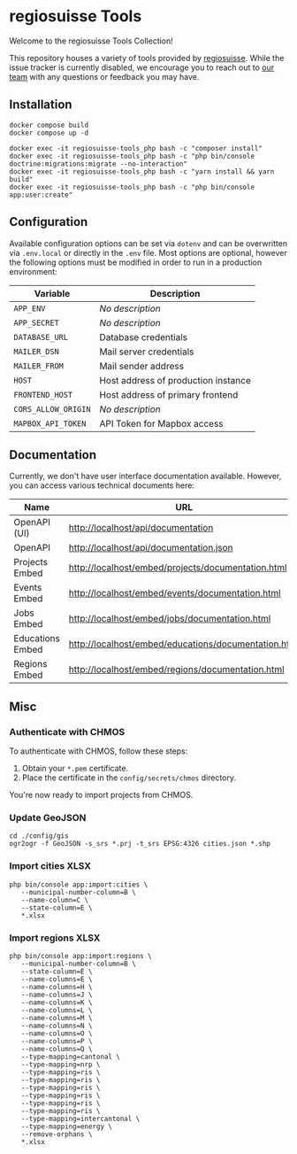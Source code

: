 # regiosuisse Tools

Welcome to the regiosuisse Tools Collection!

This repository houses a variety of tools provided by [regiosuisse](https://regiosuisse.ch). 
While the issue tracker is currently disabled, we encourage you to reach out to [our team](https://regiosuisse.ch/regiosuisse-team) with any questions or feedback you may have.

## Installation

    docker compose build
    docker compose up -d
    
    docker exec -it regiosuisse-tools_php bash -c "composer install"
    docker exec -it regiosuisse-tools_php bash -c "php bin/console doctrine:migrations:migrate --no-interaction"
    docker exec -it regiosuisse-tools_php bash -c "yarn install && yarn build"
    docker exec -it regiosuisse-tools_php bash -c "php bin/console app:user:create"

## Configuration

Available configuration options can be set via `dotenv` and can be overwritten via `.env.local` or directly in the `.env` file. 
Most options are optional, however the following options must be modified in order to run in a production environment:

| Variable            | Description                         |
|---------------------|-------------------------------------|
| `APP_ENV`           | _No description_                    |
| `APP_SECRET`        | _No description_                    |
| `DATABASE_URL`      | Database credentials                |
| `MAILER_DSN`        | Mail server credentials             |
| `MAILER_FROM`       | Mail sender address                 |
| `HOST`              | Host address of production instance |
| `FRONTEND_HOST`     | Host address of primary frontend    |
| `CORS_ALLOW_ORIGIN` | _No description_                    |
| `MAPBOX_API_TOKEN`  | API Token for Mapbox access         |

## Documentation

Currently, we don't have user interface documentation available. However, you can access various technical documents here:

| Name             | URL                                                                                                          |
|------------------|--------------------------------------------------------------------------------------------------------------|
| OpenAPI (UI)     | [http://localhost/api/documentation](http://localhost/api/documentation)                                     |
| OpenAPI          | [http://localhost/api/documentation.json](http://localhost/api/documentation.json)                           |
| Projects Embed   | [http://localhost/embed/projects/documentation.html](http://localhost/embed/projects/documentation.html)     |
| Events Embed     | [http://localhost/embed/events/documentation.html](http://localhost/embed/events/documentation.html)         |
| Jobs Embed       | [http://localhost/embed/jobs/documentation.html](http://localhost/embed/jobs/documentation.html)             |
| Educations Embed | [http://localhost/embed/educations/documentation.html](http://localhost/embed/educations/documentation.html) |
| Regions Embed    | [http://localhost/embed/regions/documentation.html](http://localhost/embed/regions/documentation.html)       |

## Misc

### Authenticate with CHMOS

To authenticate with CHMOS, follow these steps:

1. Obtain your `*.pem` certificate.
2. Place the certificate in the `config/secrets/chmos` directory.

You're now ready to import projects from CHMOS.

### Update GeoJSON

```
cd ./config/gis
ogr2ogr -f GeoJSON -s_srs *.prj -t_srs EPSG:4326 cities.json *.shp
```

### Import cities XLSX

```
php bin/console app:import:cities \
   --municipal-number-column=B \
   --name-column=C \
   --state-column=E \
   *.xlsx
```

### Import regions XLSX

```
php bin/console app:import:regions \
   --municipal-number-column=B \
   --state-column=E \
   --name-columns=E \
   --name-columns=H \
   --name-columns=J \
   --name-columns=K \
   --name-columns=L \
   --name-columns=M \
   --name-columns=N \
   --name-columns=O \
   --name-columns=P \
   --name-columns=Q \
   --type-mapping=cantonal \
   --type-mapping=nrp \
   --type-mapping=ris \
   --type-mapping=ris \
   --type-mapping=ris \
   --type-mapping=ris \
   --type-mapping=ris \
   --type-mapping=ris \
   --type-mapping=intercantonal \
   --type-mapping=energy \
   --remove-orphans \
   *.xlsx
```